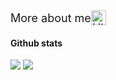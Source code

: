 
<summary style="font-size: 18px;display: flex;align-items: center;">More about me <img src="https://dcdn.it120.cc/2022/05/22/0fe9b8ea-709e-4ee5-a477-5ae0d58b9c23.png" alt="Hi" width="24" /></summary>


#### Github stats
  
<p align="left">
  <img src="http://github-profile-summary-cards.vercel.app/api/cards/most-commit-language?username=lucksufe&theme=vue">
  <img src="http://github-profile-summary-cards.vercel.app/api/cards/stats?username=lucksufe&theme=vue">
</p>
  


